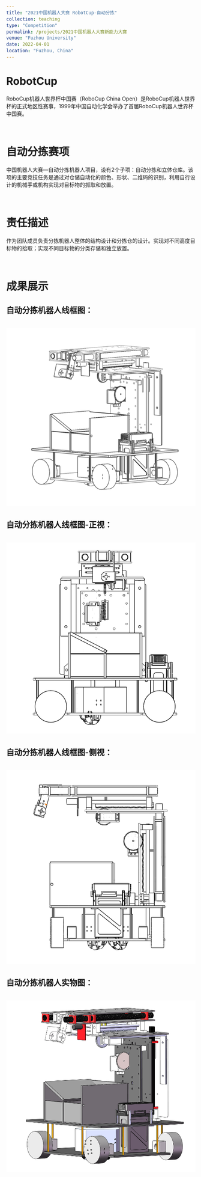 ```yaml
---
title: "2021中国机器人大赛 RobotCup-自动分拣"
collection: teaching
type: "Competition"
permalink: /projects/2021中国机器人大赛新能力大赛
venue: "Fuzhou University"
date: 2022-04-01
location: "Fuzhou, China"
---
```

    
# RobotCup

RoboCup机器人世界杯中国赛（RoboCup China Open）是RoboCup机器人世界杯的正式地区性赛事，1999年中国自动化学会举办了首届RoboCup机器人世界杯中国赛。

<br>

# 自动分拣赛项
中国机器人大赛—自动分拣机器人项目，设有2个子项：自动分拣和立体仓库。该项的主要竞技任务是通过对仓储自动化的颜色、形状、二维码的识别，利用自行设计的机械手或机构实现对目标物的抓取和放置。

<br>

# 责任描述
作为团队成员负责分拣机器人整体的结构设计和分拣仓的设计。实现对不同高度目标物的拾取；实现不同目标物的分类存储和独立放置。

<br>

# 成果展示

## 自动分拣机器人线框图：
<br/><img src='/images/Project/2021RobotCup/1.jpg'>

## 自动分拣机器人线框图-正视：
<br/><img src='/images/Project/2021RobotCup/3.jpg'>

## 自动分拣机器人线框图-侧视：
<br/><img src='/images/Project/2021RobotCup/2.jpg'>

## 自动分拣机器人实物图：
<br/><img src='/images/Project/2021RobotCup/4.jpg'>


